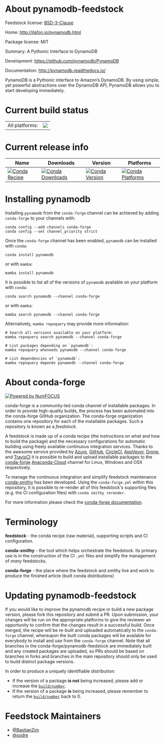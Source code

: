 About pynamodb-feedstock
========================

Feedstock license: [BSD-3-Clause](https://github.com/conda-forge/pynamodb-feedstock/blob/main/LICENSE.txt)

Home: http://jlafon.io/pynamodb.html

Package license: MIT

Summary: A Pythonic Interface to DynamoDB

Development: https://github.com/pynamodb/PynamoDB

Documentation: http://pynamodb.readthedocs.io/

PynamoDB is a Pythonic interface to Amazon’s DynamoDB. By using simple,
yet powerful abstractions over the DynamoDB API, PynamoDB allows you
to start developing immediately.


Current build status
====================


<table><tr><td>All platforms:</td>
    <td>
      <a href="https://dev.azure.com/conda-forge/feedstock-builds/_build/latest?definitionId=7311&branchName=main">
        <img src="https://dev.azure.com/conda-forge/feedstock-builds/_apis/build/status/pynamodb-feedstock?branchName=main">
      </a>
    </td>
  </tr>
</table>

Current release info
====================

| Name | Downloads | Version | Platforms |
| --- | --- | --- | --- |
| [![Conda Recipe](https://img.shields.io/badge/recipe-pynamodb-green.svg)](https://anaconda.org/conda-forge/pynamodb) | [![Conda Downloads](https://img.shields.io/conda/dn/conda-forge/pynamodb.svg)](https://anaconda.org/conda-forge/pynamodb) | [![Conda Version](https://img.shields.io/conda/vn/conda-forge/pynamodb.svg)](https://anaconda.org/conda-forge/pynamodb) | [![Conda Platforms](https://img.shields.io/conda/pn/conda-forge/pynamodb.svg)](https://anaconda.org/conda-forge/pynamodb) |

Installing pynamodb
===================

Installing `pynamodb` from the `conda-forge` channel can be achieved by adding `conda-forge` to your channels with:

```
conda config --add channels conda-forge
conda config --set channel_priority strict
```

Once the `conda-forge` channel has been enabled, `pynamodb` can be installed with `conda`:

```
conda install pynamodb
```

or with `mamba`:

```
mamba install pynamodb
```

It is possible to list all of the versions of `pynamodb` available on your platform with `conda`:

```
conda search pynamodb --channel conda-forge
```

or with `mamba`:

```
mamba search pynamodb --channel conda-forge
```

Alternatively, `mamba repoquery` may provide more information:

```
# Search all versions available on your platform:
mamba repoquery search pynamodb --channel conda-forge

# List packages depending on `pynamodb`:
mamba repoquery whoneeds pynamodb --channel conda-forge

# List dependencies of `pynamodb`:
mamba repoquery depends pynamodb --channel conda-forge
```


About conda-forge
=================

[![Powered by
NumFOCUS](https://img.shields.io/badge/powered%20by-NumFOCUS-orange.svg?style=flat&colorA=E1523D&colorB=007D8A)](https://numfocus.org)

conda-forge is a community-led conda channel of installable packages.
In order to provide high-quality builds, the process has been automated into the
conda-forge GitHub organization. The conda-forge organization contains one repository
for each of the installable packages. Such a repository is known as a *feedstock*.

A feedstock is made up of a conda recipe (the instructions on what and how to build
the package) and the necessary configurations for automatic building using freely
available continuous integration services. Thanks to the awesome service provided by
[Azure](https://azure.microsoft.com/en-us/services/devops/), [GitHub](https://github.com/),
[CircleCI](https://circleci.com/), [AppVeyor](https://www.appveyor.com/),
[Drone](https://cloud.drone.io/welcome), and [TravisCI](https://travis-ci.com/)
it is possible to build and upload installable packages to the
[conda-forge](https://anaconda.org/conda-forge) [Anaconda-Cloud](https://anaconda.org/)
channel for Linux, Windows and OSX respectively.

To manage the continuous integration and simplify feedstock maintenance
[conda-smithy](https://github.com/conda-forge/conda-smithy) has been developed.
Using the ``conda-forge.yml`` within this repository, it is possible to re-render all of
this feedstock's supporting files (e.g. the CI configuration files) with ``conda smithy rerender``.

For more information please check the [conda-forge documentation](https://conda-forge.org/docs/).

Terminology
===========

**feedstock** - the conda recipe (raw material), supporting scripts and CI configuration.

**conda-smithy** - the tool which helps orchestrate the feedstock.
                   Its primary use is in the construction of the CI ``.yml`` files
                   and simplify the management of *many* feedstocks.

**conda-forge** - the place where the feedstock and smithy live and work to
                  produce the finished article (built conda distributions)


Updating pynamodb-feedstock
===========================

If you would like to improve the pynamodb recipe or build a new
package version, please fork this repository and submit a PR. Upon submission,
your changes will be run on the appropriate platforms to give the reviewer an
opportunity to confirm that the changes result in a successful build. Once
merged, the recipe will be re-built and uploaded automatically to the
`conda-forge` channel, whereupon the built conda packages will be available for
everybody to install and use from the `conda-forge` channel.
Note that all branches in the conda-forge/pynamodb-feedstock are
immediately built and any created packages are uploaded, so PRs should be based
on branches in forks and branches in the main repository should only be used to
build distinct package versions.

In order to produce a uniquely identifiable distribution:
 * If the version of a package **is not** being increased, please add or increase
   the [``build/number``](https://docs.conda.io/projects/conda-build/en/latest/resources/define-metadata.html#build-number-and-string).
 * If the version of a package **is** being increased, please remember to return
   the [``build/number``](https://docs.conda.io/projects/conda-build/en/latest/resources/define-metadata.html#build-number-and-string)
   back to 0.

Feedstock Maintainers
=====================

* [@BastianZim](https://github.com/BastianZim/)
* [@sodre](https://github.com/sodre/)

